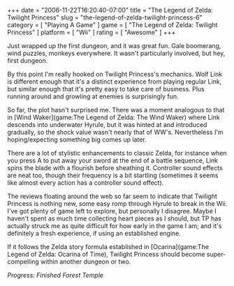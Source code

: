 +++
date = "2006-11-22T16:20:40-07:00"
title = "The Legend of Zelda: Twilight Princess"
slug = "the-legend-of-zelda-twilight-princess-6"
category = [ "Playing A Game" ]
game = [ "The Legend of Zelda: Twilight Princess" ]
platform = [ "Wii" ]
rating = [ "Awesome" ]
+++

Just wrapped up the first dungeon, and it was great fun.  Gale boomerang, wind puzzles, monkeys everywhere.  It wasn't particularly involved, but hey, first dungeon.

By this point I'm really hooked on Twilight Princess's mechanics.  Wolf Link is different enough that it's a distinct experience from playing regular Link, but similar enough that it's pretty easy to take care of business.  Plus running around and growling at enemies is surprisingly fun.

So far, the plot hasn't surprised me.  There was a moment analogous to that in [Wind Waker](game:The Legend of Zelda: The Wind Waker) where Link descends into underwater Hyrule, but it was hinted at and introduced gradually, so the shock value wasn't nearly that of WW's.  Nevertheless I'm hoping/expecting something big comes up later.

There are a lot of stylistic enhancements to classic Zelda, for instance when you press A to put away your sword at the end of a battle sequence, Link spins the blade with a flourish before sheathing it.  Controller sound effects are neat too, though their frequency is a bit startling (sometimes it seems like almost every action has a controller sound effect).

The reviews floating around the web so far seem to indicate that Twilight Princess is nothing new, some easy romp through Hyrule to break in the Wii.  I've got plenty of game left to explore, but personally I disagree.  Maybe I haven't spent as much time collecting heart pieces as I should, but TP has actually struck me as quite difficult for how early in the game I am; and it's definitely a fresh experience, if using an established engine.

If it follows the Zelda story formula established in [Ocarina](game:The Legend of Zelda: Ocarina of Time), Twilight Princess should become super-compelling within another dungeon or two.

<i>Progress: Finished Forest Temple</i>